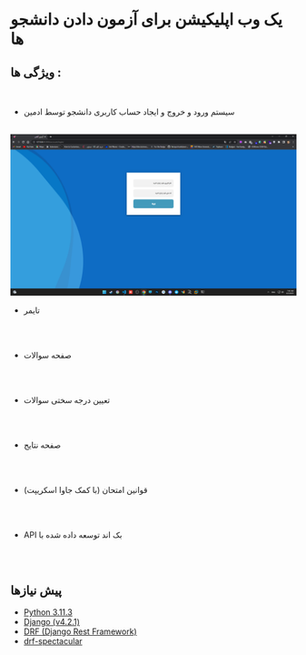 # یک وب اپلیکیشن برای آزمون دادن دانشجو ها

## ویژگی ها :
<br>

- سیستم ورود و خروج و ایجاد حساب کاربری دانشجو توسط ادمین
<br>
<img src='https://github.com/shervinbdndev/Quizino/blob/master/images/1st.png'>
<br>

- تایمر
<br>

<br>

- صفحه سوالات
<br>

<br>

- تعیین درجه سختی سوالات
<br>

<br>

- صفحه نتایج
<br>

<br>

- (با کمک جاوا اسکریپت) قوانین امتحان
<br>

<br>

- API بک اند توسعه داده شده با 
<br>

<br>

## پیش نیازها
- <a href='https://www.python.org/'>Python 3.11.3</a>
- <a href='https://www.djangoproject.com/'>Django (v4.2.1)</a>
- <a href='https://www.django-rest-framework.org/'>DRF (Django Rest Framework)</a>
- <a href='https://drf-spectacular.readthedocs.io/en/latest/'>drf-spectacular</a>